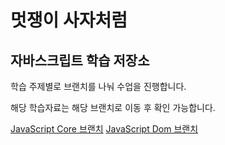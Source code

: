# 멋쟁이 사자처럼
## 자바스크립트 학습 저장소

학습 주제별로 브랜치를 나눠 수업을 진행합니다.

해당 학습자료는 해당 브랜치로 이동 후 확인 가능합니다.


[JavaScript Core 브랜치](https://github.com/qorbaxk/core-javascript/tree/01.core)
[JavaScript Dom 브랜치](https://github.com/qorbaxk/core-javascript/tree/02.dom)